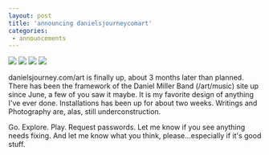 ```yaml
---
layout: post
title: 'announcing danielsjourneycomart'
categories:
 - announcements
---
```


<img src="http://danielsjourney.com/art/images/2004/06/blackback_upright.png" />

<img src="http://danielsjourney.com/art/images/2004/06/DSCN2729.png" />

<img src="http://danielsjourney.com/art/images/2004/06/DSCN1487v.png" />

<img src="http://danielsjourney.com/art/images/2004/06/installations.png" />

danielsjourney.com/art is finally up, about 3 months later than planned. There has been the framework of the Daniel Miller Band (/art/music) site up since June, a few of you saw it maybe. It is my favorite design of anything I've ever done. Installations has been up for about two weeks. Writings and Photography are, alas, still underconstruction.

Go. Explore. Play. Request passwords. Let me know if you see anything needs fixing. And let me know what you think, please...especially if it's good stuff.
